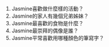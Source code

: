 

1. Jasmine喜歡做什麼樣的活動？
2. Jasmine的家人有幾個兄弟姊妹？
3. Jasmine最喜歡的食物是什麼？
4. Jasmine最崇拜的偶像是誰？
5. Jasmine平常喜歡用哪種顏色的筆寫字？